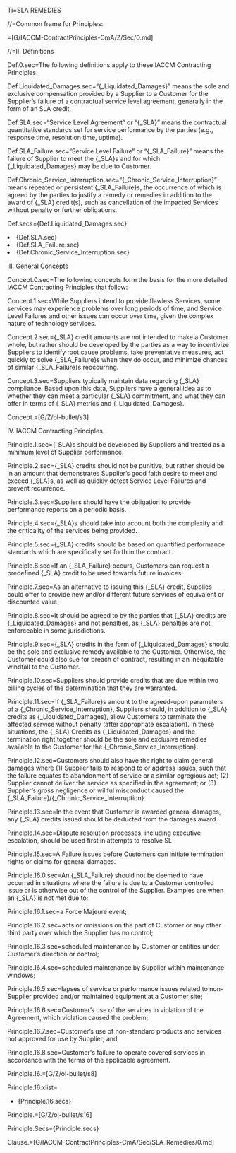 Ti=SLA REMEDIES

//=Common frame for Principles:

=[G/IACCM-ContractPrinciples-CmA/Z/Sec/0.md]

//=II. Definitions

Def.0.sec=The following definitions apply to these IACCM Contracting Principles:

Def.Liquidated_Damages.sec=“{_Liquidated_Damages}” means the sole and exclusive compensation provided by a Supplier to a Customer for the Supplier’s failure of a contractual service level agreement, generally in the form of an SLA credit.

Def.SLA.sec=“Service Level Agreement” or “{_SLA}” means the contractual quantitative standards set for service performance by the parties (e.g., response time, resolution time, uptime).

Def.SLA_Failure.sec=“Service Level Failure” or “{_SLA_Failure}” means the failure of Supplier to meet the {_SLA}s and for which {_Liquidated_Damages} may be due to Customer.

Def.Chronic_Service_Interruption.sec=“{_Chronic_Service_Interruption}” means repeated or persistent {_SLA_Failure}s, the occurrence of which is agreed by the parties to justify a remedy or remedies in addition to the award of {_SLA} credit(s), such as cancellation of the impacted Services without penalty or further obligations.

Def.secs={Def.Liquidated_Damages.sec}<li>{Def.SLA.sec}<li>{Def.SLA_Failure.sec}<li>{Def.Chronic_Service_Interruption.sec}

III. General Concepts

Concept.0.sec=The following concepts form the basis for the more detailed IACCM Contracting Principles that follow:

Concept.1.sec=While Suppliers intend to provide flawless Services, some services may experience problems over long periods of time, and Service Level Failures and other issues can occur over time, given the complex nature of technology services.

Concept.2.sec={_SLA} credit amounts are not intended to make a Customer whole, but rather should be developed by the parties as a way to incentivize Suppliers to identify root cause problems, take preventative measures, act quickly to solve {_SLA_Failure}s when they do occur, and minimize chances of similar {_SLA_Failure}s reoccurring.

Concept.3.sec=Suppliers typically maintain data regarding {_SLA} compliance. Based upon this data, Suppliers have a general idea as to whether they can meet a particular {_SLA} commitment, and what they can offer in terms of {_SLA} metrics and {_Liquidated_Damages}.

Concept.=[G/Z/ol-bullet/s3]

IV. IACCM Contracting Principles

Principle.1.sec={_SLA}s should be developed by Suppliers and treated as a minimum level of Supplier performance.

Principle.2.sec={_SLA} credits should not be punitive, but rather should be in an amount that demonstrates Supplier’s good faith desire to meet and exceed {_SLA}s, as well as quickly detect Service Level Failures and prevent recurrence.

Principle.3.sec=Suppliers should have the obligation to provide performance reports on a periodic basis.

Principle.4.sec={_SLA}s should take into account both the complexity and the criticality of the services being provided.

Principle.5.sec={_SLA} credits should be based on quantified performance standards which are specifically set forth in the contract.

Principle.6.sec=If an {_SLA_Failure} occurs, Customers can request a predefined {_SLA} credit to be used towards future invoices.

Principle.7.sec=As an alternative to issuing this {_SLA} credit, Supplies could offer to provide new and/or different future services of equivalent or discounted value.

Principle.8.sec=It should be agreed to by the parties that {_SLA} credits are {_Liquidated_Damages} and not penalties, as {_SLA} penalties are not enforceable in some jurisdictions.

Principle.9.sec={_SLA} credits in the form of {_Liquidated_Damages} should be the sole and exclusive remedy available to the Customer. Otherwise, the Customer could also sue for breach of contract, resulting in an inequitable windfall to the Customer.

Principle.10.sec=Suppliers should provide credits that are due within two billing cycles of the determination that they are warranted.

Principle.11.sec=If {_SLA_Failure}s amount to the agreed-upon parameters of a {_Chronic_Service_Interruption}, Suppliers should, in addition to {_SLA} credits as {_Liquidated_Damages}, allow Customers to terminate the affected service without penalty (after appropriate escalation). In these situations, the {_SLA} Credits as {_Liquidated_Damages} and the termination right together should be the sole and exclusive remedies available to the Customer for the {_Chronic_Service_Interruption}.

Principle.12.sec=Customers should also have the right to claim general damages where (1) Supplier fails to respond to or address issues, such that the failure equates to abandonment of service or a similar egregious act; (2) Supplier cannot deliver the service as specified in the agreement; or (3) Supplier’s gross negligence or willful misconduct caused the {_SLA_Failure}/{_Chronic_Service_Interruption}.

Principle.13.sec=In the event that Customer is awarded general damages, any {_SLA} credits issued should be deducted from the damages award.

Principle.14.sec=Dispute resolution processes, including executive escalation, should be used first in attempts to resolve SL

Principle.15.sec=A Failure issues before Customers can initiate termination rights or claims for general damages.

Principle.16.0.sec=An {_SLA_Failure} should not be deemed to have occurred in situations where the failure is due to a Customer controlled issue or is otherwise out of the control of the Supplier. Examples are when an {_SLA} is not met due to:

Principle.16.1.sec=a Force Majeure event;

Principle.16.2.sec=acts or omissions on the part of Customer or any other third party over which the Supplier has no control;

Principle.16.3.sec=scheduled maintenance by Customer or entities under Customer’s direction or control;

Principle.16.4.sec=scheduled maintenance by Supplier within maintenance windows;

Principle.16.5.sec=lapses of service or performance issues related to non-Supplier provided and/or maintained equipment at a Customer site;

Principle.16.6.sec=Customer’s use of the services in violation of the Agreement, which violation caused the problem;

Principle.16.7.sec=Customer’s use of non-standard products and services not approved for use by Supplier; and

Principle.16.8.sec=Customer's failure to operate covered services in accordance with the terms of the applicable agreement.

Principle.16.=[G/Z/ol-bullet/s8]

Principle.16.xlist=<ul class="secs-and"><li>{Principle.16.secs}</ul>

Principle.=[G/Z/ol-bullet/s16]

Principle.Secs={Principle.secs}

Clause.=[G/IACCM-ContractPrinciples-CmA/Sec/SLA_Remedies/0.md]